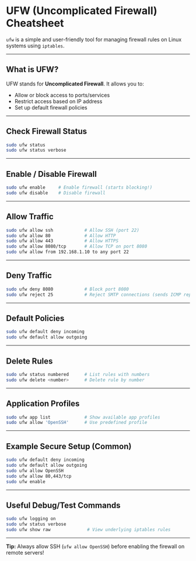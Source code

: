 # UFW (Uncomplicated Firewall) Cheatsheet

`ufw` is a simple and user-friendly tool for managing firewall rules on Linux systems using `iptables`.

---

## What is UFW?

UFW stands for **Uncomplicated Firewall**. It allows you to:

- Allow or block access to ports/services
- Restrict access based on IP address
- Set up default firewall policies

---

## Check Firewall Status

```bash
sudo ufw status
sudo ufw status verbose
```

---

## Enable / Disable Firewall

```bash
sudo ufw enable     # Enable firewall (starts blocking!)
sudo ufw disable    # Disable firewall
```

---

## Allow Traffic

```bash
sudo ufw allow ssh            # Allow SSH (port 22)
sudo ufw allow 80             # Allow HTTP
sudo ufw allow 443            # Allow HTTPS
sudo ufw allow 8080/tcp       # Allow TCP on port 8080
sudo ufw allow from 192.168.1.10 to any port 22
```

---

## Deny Traffic

```bash
sudo ufw deny 8080            # Block port 8080
sudo ufw reject 25            # Reject SMTP connections (sends ICMP reply)
```

---

## Default Policies

```bash
sudo ufw default deny incoming
sudo ufw default allow outgoing
```

---

## Delete Rules

```bash
sudo ufw status numbered      # List rules with numbers
sudo ufw delete <number>      # Delete rule by number
```

---

## Application Profiles

```bash
sudo ufw app list             # Show available app profiles
sudo ufw allow 'OpenSSH'      # Use predefined profile
```

---

## Example Secure Setup (Common)

```bash
sudo ufw default deny incoming
sudo ufw default allow outgoing
sudo ufw allow OpenSSH
sudo ufw allow 80,443/tcp
sudo ufw enable
```

---

## Useful Debug/Test Commands

```bash
sudo ufw logging on
sudo ufw status verbose
sudo ufw show raw              # View underlying iptables rules
```

---

**Tip:** Always allow SSH (`ufw allow OpenSSH`) before enabling the firewall on remote servers!


